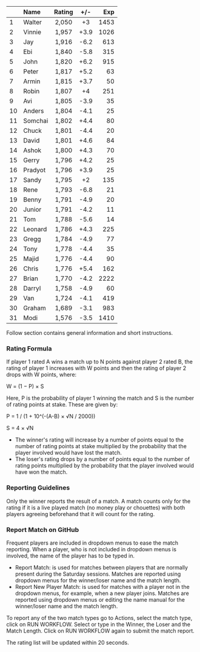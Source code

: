 | |Name|Rating|+/-|Exp|
|-|:---|:----:|:-:|--:|
|1|Walter|2,050|+3|1453|
|2|Vinnie|1,957|+3.9|1026|
|3|Jay|1,916|-6.2|613|
|4|Ebi|1,840|-5.8|315|
|5|John|1,820|+6.2|915|
|6|Peter|1,817|+5.2|63|
|7|Armin|1,815|+3.7|50|
|8|Robin|1,807|+4|251|
|9|Avi|1,805|-3.9|35|
|10|Anders|1,804|-4.1|25|
|11|Somchai|1,802|+4.4|80|
|12|Chuck|1,801|-4.4|20|
|13|David|1,801|+4.6|84|
|14|Ashok|1,800|+4.3|70|
|15|Gerry|1,796|+4.2|25|
|16|Pradyot|1,796|+3.9|25|
|17|Sandy|1,795|+2|135|
|18|Rene|1,793|-6.8|21|
|19|Benny|1,791|-4.9|20|
|20|Junior|1,791|-4.2|11|
|21|Tom|1,788|-5.6|14|
|22|Leonard|1,786|+4.3|225|
|23|Gregg|1,784|-4.9|77|
|24|Tony|1,778|-4.4|35|
|25|Majid|1,776|-4.4|90|
|26|Chris|1,776|+5.4|162|
|27|Brian|1,770|-4.2|2222|
|28|Darryl|1,758|-4.9|60|
|29|Van|1,724|-4.1|419|
|30|Graham|1,689|-3.1|983|
|31|Modi|1,576|-3.5|1410|


Follow section contains general information and short instructions.

### Rating Formula

If player 1 rated A wins a match up to N points against player 2 rated B, the rating of player 1 increases with W points and then the rating of player 2 drops with W points, where:

W = (1 − P) × S

Here, P is the probability of player 1 winning the match and S is the number of rating points at stake. These are given by:

P = 1 / (1 + 10^(-(A-B) × √N / 2000))

S = 4 × √N

- The winner's rating will increase by a number of points equal to the number of rating points at stake multiplied by the probability that the player involved would have lost the match.
- The loser's rating drops by a number of points equal to the number of rating points multiplied by the probability that the player involved would have won the match.

### Reporting Guidelines

Only the winner reports the result of a match.
A match counts only for the rating if it is a live played match (no money play or chouettes)
with both players agreeing beforehand that it will count for the rating.


### Report Match on GitHub

Frequent players are included in dropdown menus to ease the match reporting.
When a player, who is not included in dropdown menus is involved, the name of the player has to be typed in.

- Report Match:  is used for matches between players that are normally present during the Saturday sessions.
  Matches are reported using dropdown menus for the winner/loser name and the match length.
- Report New Player Match:  is used for matches with a player not in the dropdown menus, for example, when a new player joins.
  Matches are reported using dropdown menus or editing the name manual for the winner/loser name and the match length.

To report any of the two match types go to Actions, select the match type, click on RUN WORKFLOW.
Select or type in the Winner, the Loser and the Match Length.
Click on RUN WORKFLOW again to submit the match report.

The rating list will be updated within 20 seconds.

